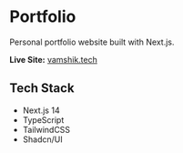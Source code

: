 # Portfolio

Personal portfolio website built with Next.js.

**Live Site:** [vamshik.tech](https://vamshik.tech)

## Tech Stack

- Next.js 14
- TypeScript
- TailwindCSS
- Shadcn/UI

